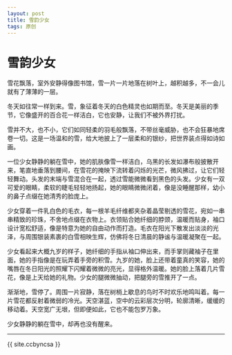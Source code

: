 ```yaml
---
layout: post
title: 雪韵少女
tags: 原创
---
```


# 雪韵少女

雪花飘落，室外安静得像图书馆，雪一片一片地落在树叶上，越积越多，不一会儿就有了薄薄的一层。

冬天如往常一样到来。雪，象征着冬天的白色精灵也如期而至。冬天是美丽的季节，它像盛开的百合花一样洁白，它也安静，让我们不被外界打扰。

雪并不大，也不小，它们如同轻柔的羽毛般飘落，不带丝毫威胁，也不会狂暴地席卷一切。这是一场温和的雪，给大地披上了一层柔和的银纱，把世界装点得如诗如画。

一位少女静静的躺在雪中，她的肌肤像雪一样洁白，乌黑的长发如瀑布般披散开来，笔直地垂落到腰间，在雪花的掩映下流转着闪烁的光芒，微风拂过，让它们轻轻舞动。头发的末端与雪混合在一起，透过雪能微微看到黑色的头发。少女有一双可爱的眼睛，柔软的睫毛轻轻地扬起，她的眼睛微微闭着，像是没睡醒那样，幼小的鼻子点缀在她清秀的脸庞上。

少女穿着一件乳白色的毛衣，每一根羊毛纤维都夹杂着晶莹剔透的雪花，宛如一串串精致的珍珠，不舍地点缀在衣物上。衣领贴合她纤细的脖颈，温暖而贴身，袖口设计宽松舒适，像是特意为她的自由动作而打造。毛衣在阳光下散发出淡淡的光泽，与周围银装素裹的白雪相映生辉，仿佛将冬日清晨的静谧与温暖凝聚在一起。

少女看起来大概九岁的样子，她纤细的手指从袖口伸出来，而手掌则藏袖子在里面，她的手指像是在玩弄着手旁的积雪。九岁的她，脸上还带着童真的笑容，她的嘴唇在冬日阳光的照耀下闪耀着微微的亮光，显得格外温暖。她的脸上落着几片雪花，像是上天给她的礼物。少女的腿微微抽动，把腿旁的雪推开了一点。

渐渐地，雪停了。周围一片寂静，落在树梢上歇息的鸟时不时欢乐地鸣叫着。每一片雪花都反射着微弱的冷光。天空湛蓝，空中的云彩层次分明，轮廓清晰，缓缓的移动着。天空宽广无垠，但即便如此，它也不能包罗万象。

少女静静的躺在雪中，却再也没有醒来。

---

{{ site.ccbyncsa }}

